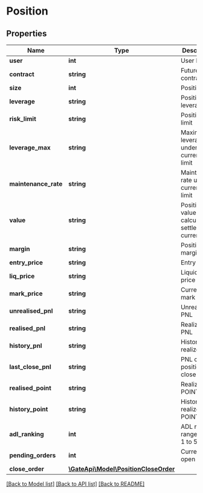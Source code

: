 # Position

## Properties
Name | Type | Description | Notes
------------ | ------------- | ------------- | -------------
**user** | **int** | User ID | [optional] 
**contract** | **string** | Futures contract | [optional] 
**size** | **int** | Position size | [optional] 
**leverage** | **string** | Position leverage | [optional] 
**risk_limit** | **string** | Position risk limit | [optional] 
**leverage_max** | **string** | Maximum leverage under current risk limit | [optional] 
**maintenance_rate** | **string** | Maintenance rate under current risk limit | [optional] 
**value** | **string** | Position value calculated in settlement currency | [optional] 
**margin** | **string** | Position margin | [optional] 
**entry_price** | **string** | Entry price | [optional] 
**liq_price** | **string** | Liquidation price | [optional] 
**mark_price** | **string** | Current mark price | [optional] 
**unrealised_pnl** | **string** | Unrealized PNL | [optional] 
**realised_pnl** | **string** | Realized PNL | [optional] 
**history_pnl** | **string** | History realized PNL | [optional] 
**last_close_pnl** | **string** | PNL of last position close | [optional] 
**realised_point** | **string** | Realized POINT PNL | [optional] 
**history_point** | **string** | History realized POINT PNL | [optional] 
**adl_ranking** | **int** | ADL ranking, range from 1 to 5 | [optional] 
**pending_orders** | **int** | Current open orders | [optional] 
**close_order** | [**\GateApi\Model\PositionCloseOrder**](PositionCloseOrder.md) |  | [optional] 

[[Back to Model list]](../README.md#documentation-for-models) [[Back to API list]](../README.md#documentation-for-api-endpoints) [[Back to README]](../README.md)


